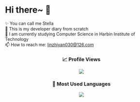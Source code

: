 # Hi there~ 👋

✨ You can call me Stella </br>
📖 This is my developer diary from scratch </br>
🙋 I am currently studying Computer Science in Harbin Institute of Technology </br>
📫 How to reach me: linzhiyan030@126.com</br>

<h3 align="center"> 📈 Profile Views </h3>
<p align="center">
  <img src="https://profile-counter.glitch.me/StellaLin030/count.svg" />
</p>

<h3 align="center"> 💜 Most Used Languages </h3>
<p align="center">
  <img src="https://github-readme-stats.vercel.app/api/top-langs/?username=StellaLin030&theme=tokyonight&layout=compact" />
</p>

<!--
**StellaLin030/StellaLin030** is a ✨ _special_ ✨ repository because its `README.md` (this file) appears on your GitHub profile.

Here are some ideas to get you started:

- 🔭 I’m currently working on ...
- 🌱 I’m currently learning ...
- 👯 I’m looking to collaborate on ...
- 🤔 I’m looking for help with ...
- 💬 Ask me about ...
- 📫 How to reach me: ...
- 😄 Pronouns: ...
- ⚡ Fun fact: ...
-->
